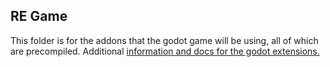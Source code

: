 ## RE Game

This folder is for the addons that the godot game will be using, all of which are precompiled.
Additional [information and docs for the godot extensions.](https://kbve.com/application/godot/)